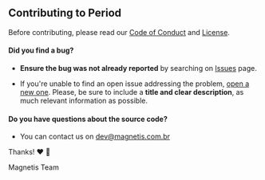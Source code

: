 ## Contributing to Period

Before contributing, please read our [Code of Conduct](https://github.com/magnetis/period/blob/master/CODE_OF_CONDUCT.md) and [License](https://github.com/magnetis/period/blob/master/LICENSE.txt).

#### **Did you find a bug?**

* **Ensure the bug was not already reported** by searching on [Issues](https://github.com/magnetis/period/issues) page.

* If you're unable to find an open issue addressing the problem, [open a new one](https://github.com/magnetis/period/issues/new). Please, be sure to include a **title and clear description**, as much relevant information as possible.

#### **Do you have questions about the source code?**

* You can contact us on dev@magnetis.com.br

Thanks! :heart: :tada:

Magnetis Team
